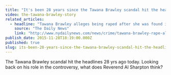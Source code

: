 ```yaml
---
title: "It's been 28 years since the Tawana Brawley scandal hit the headlines"
video: the-tawana-brawley-story
related_articles:
  - headline: "Tawana Brawley alleges being raped after she was found in a trash bag in 1987"
    source: "The Daily News"
    link: "http://www.nydailynews.com/news/crime/tawana-brawley-rape-allegations-sparks-racial-strife-1987-article-1.2445708"
publish_date: 2015-11-28T18:19:00.000Z
published: true
slug: its-been-28-years-since-the-tawana-brawley-scandal-hit-the-headlines
---
```

The Tawana Brawley scandal hit the headlines 28 yrs ago today. Looking back on his role in the controversy, what does Reverend Al Sharpton think?

